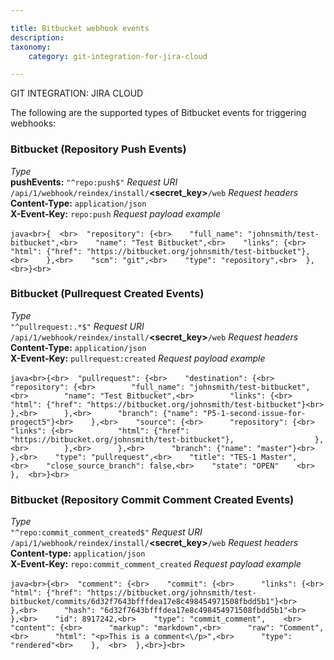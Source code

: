 ```yaml
---

title: Bitbucket webhook events
description:
taxonomy:
    category: git-integration-for-jira-cloud

---
```

GIT INTEGRATION: JIRA CLOUD

The following are the supported types of Bitbucket events for triggering webhooks:

### Bitbucket (Repository Push Events)
_Type_  <br>**pushEvents:** `"^repo:push$"`
_Request URI_  <br>`/api/1/webhook/reindex/install/`**<secret\_key>**`/web`
_Request headers_  <br>**Content-Type:** `application/json`  <br>**X-Event-Key:** `repo:push`
_Request payload example_<br><br>```java<br>{  <br>  "repository": {<br>    "full_name": "johnsmith/test-bitbucket",<br>    "name": "Test Bitbucket",<br>    "links": {<br>      "html": {"href": "https://bitbucket.org/johnsmith/test-bitbucket"},<br>    },<br>    "scm": "git",<br>    "type": "repository",<br>  },<br>}<br>```

### Bitbucket (Pullrequest Created Events)
_Type_  <br>`"^pullrequest:.*$"`
_Request URI_  <br>`/api/1/webhook/reindex/install/`**<secret\_key>**`/web`
_Request headers_  <br>**Content-Type:** `application/json`  <br>**X-Event-Key:** `pullrequest:created`
_Request payload example_<br><br>```java<br>{<br>  "pullrequest": {<br>    "destination": {<br>      "repository": {<br>        "full_name": "johnsmith/test-bitbucket",<br>        "name": "Test Bitbucket",<br>        "links": {<br>          "html": {"href": "https://bitbucket.org/johnsmith/test-bitbucket"}<br>        },<br>      },<br>      "branch": {"name": "P5-1-second-issue-for-progect5"}<br>    },<br>    "source": {<br>      "repository": {<br>        "links": {<br>          "html": {"href": "https://bitbucket.org/johnsmith/test-bitbucket"},                  },<br>        },<br>      },<br>      "branch": {"name": "master"}<br>    },<br>    "type": "pullrequest",<br>    "title": "TES-1 Master",     <br>    "close_source_branch": false,<br>    "state": "OPEN"    <br>  },  <br>}<br>```

### Bitbucket (Repository Commit Comment Created Events)
_Type_  <br>`"^repo:commit_comment_created$"`
_Request URI_  <br>`/api/1/webhook/reindex/install/`**<secret\_key>**`/web`
_Request headers_  <br>**Content-type:** `application/json`  <br>**X-Event-Key:** `repo:commit_comment_created`
_Request payload example_<br><br>```java<br>{<br>  "comment": {<br>    "commit": {<br>      "links": {<br>        "html": {"href": "https://bitbucket.org/johnsmith/test-bitbucket/commits/6d32f7643bfffdea17e8c498454971508fbdd5b1"}<br>      },<br>      "hash": "6d32f7643bfffdea17e8c498454971508fbdd5b1"<br>    },<br>    "id": 8917242,<br>    "type": "commit_comment",    <br>    "content": {<br>      "markup": "markdown",<br>      "raw": "Comment",<br>      "html": "<p>This is a comment<\/p>",<br>      "type": "rendered"<br>    },  <br>  },<br>}<br>```



